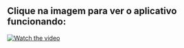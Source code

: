 ## Clique na imagem para ver o aplicativo funcionando:

[![Watch the video](https://upload.wikimedia.org/wikipedia/commons/e/ef/Youtube_logo.png)](https://www.youtube.com/embed/XwabwPif5hc)
